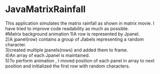 # JavaMatrixRainfall
This application simulates the matrix rainfall as shown in matrix movie. I have tried to improve code readability as much as possible.
<br/>
#Matrix background animation
1)A row is represented by Jpanel.<br/>
2)A jpanel(row) contains a group of Jlabels representing a random character.<br/>
3)created multiple jpanels(rows) and added them to frame.<br/>
4)An array of each Jpanel is maintained.<br/>
5)To perform animation , I moved position of each panel in array to next position and initialized the first row with random characters.
